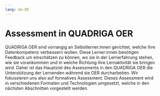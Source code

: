 ```yaml
---
lang: de-DE
---
```

# Assessment in QUADRIGA OER

QUADRIGA OER sind vorrangig an Selbstlerner:innen gerichtet, welche ihre Datenkompetenz verbessern wollen. Diese Lerner:innen benötigen Feedback um einschätzen zu können, wo sie in der Lernerfahrung stehen, wie sie vorankommen und in welche Richtung ihre Lernaktivität sie bringen wird. Daher ist das Hauptziel des Assessments in den QUADRIGA OER die Unterstützung der Lernenden während sie OER durcharbeiten. Wir fokussieren uns also auf formatives Assessment. Dieses Assessment wird in verschiedenen Formaten und Technologien umgesetzt, welche in den nächsten Abschnitten vorgestellt werden.
